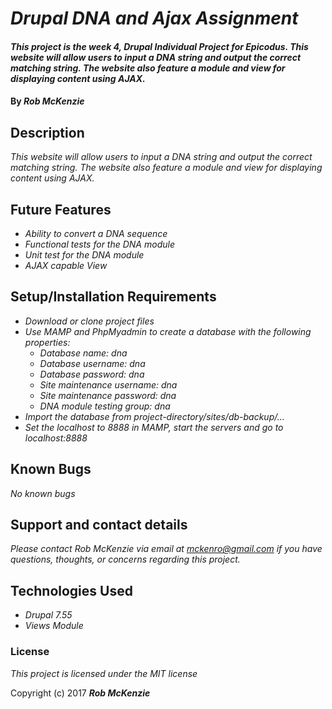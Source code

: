# _Drupal DNA and Ajax Assignment_

#### _This project is the week 4, Drupal Individual Project for Epicodus. This website will allow users to input a DNA string and output the correct matching string. The website also feature a module and view for displaying content using AJAX._


#### By _**Rob McKenzie**_

## Description

_This website will allow users to input a DNA string and output the correct matching string. The website also feature a module and view for displaying content using AJAX._

## Future Features

* _Ability to convert a DNA sequence_
* _Functional tests for the DNA module_
* _Unit test for the DNA module_
* _AJAX capable View_

## Setup/Installation Requirements
* _Download or clone project files_
* _Use MAMP and PhpMyadmin to create a database with the following properties:_
    * _Database name: dna_
    * _Database username: dna_
    * _Database password: dna_
    * _Site maintenance username: dna_
    * _Site maintenance password: dna_
    * _DNA module testing group: dna_
* _Import the database from project-directory/sites/db-backup/..._
* _Set the localhost to 8888 in MAMP, start the servers and go to localhost:8888_


## Known Bugs
_No known bugs_

## Support and contact details

_Please contact Rob McKenzie via email at mckenro@gmail.com if you have questions, thoughts, or concerns regarding this project._

## Technologies Used
* _Drupal 7.55_
* _Views Module_

### License

*This project is licensed under the MIT license*

Copyright (c) 2017 **_Rob McKenzie_**

